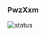 ### PwzXxm

![status](https://img.shields.io/badge/status-up-brightgreen)


<!--
![](https://komarev.com/ghpvc/?username=your-github-username&color=orange)

#### Stats
![PwzXxm's github stats](https://github-readme-stats.vercel.app/api?username=PwzXxm&show_icons=true&hide_rank=true)
-->

<!-- [![Top Langs](https://github-readme-stats.vercel.app/api/top-langs/?username=PwzXxm&hide=html,css&layout=compact)](https://github.com/PwzXxm) -->

<!--
**PwzXxm/PwzXxm** is a ✨ _special_ ✨ repository because its `README.md` (this file) appears on your GitHub profile.

Here are some ideas to get you started:

- 🔭 I’m currently working on ...
- 🌱 I’m currently learning ...
- 👯 I’m looking to collaborate on ...
- 🤔 I’m looking for help with ...
- 💬 Ask me about ...
- 📫 How to reach me: ...
- 😄 Pronouns: ...
- ⚡ Fun fact: ...
-->
